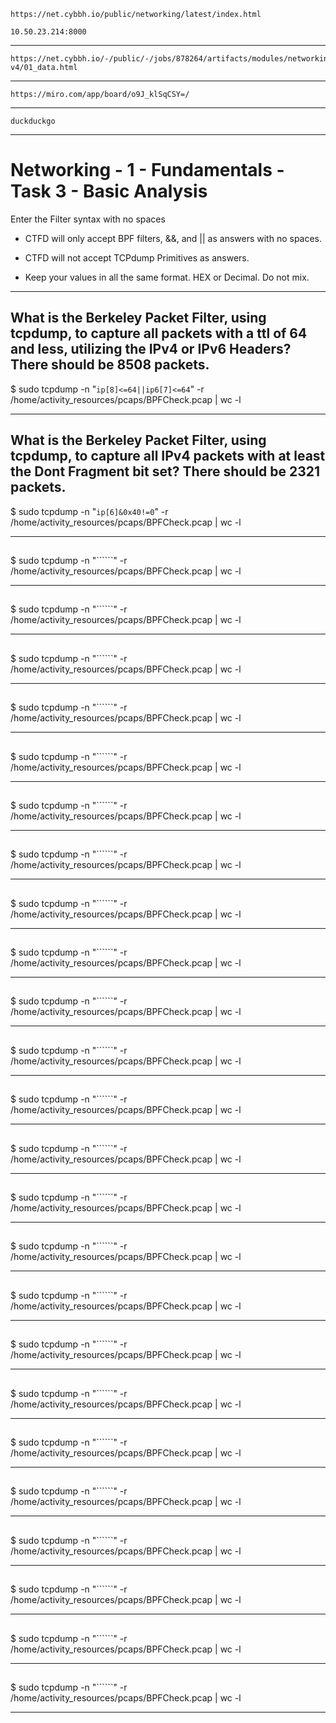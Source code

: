     https://net.cybbh.io/public/networking/latest/index.html

    10.50.23.214:8000
____________________________________________________________________________________________________________________
    https://net.cybbh.io/-/public/-/jobs/878264/artifacts/modules/networking/slides-v4/01_data.html
____________________________________________________________________________________________________________________
    https://miro.com/app/board/o9J_klSqCSY=/
____________________________________________________________________________________________________________________
    duckduckgo
____________________________________________________________________________________________________________________
# Networking - 1 - Fundamentals - Task 3 - Basic Analysis
Enter the Filter syntax with no spaces

- CTFD will only accept BPF filters, &&, and || as answers with no spaces.

- CTFD will not accept TCPdump Primitives as answers.

- Keep your values in all the same format. HEX or Decimal. Do not mix.
____________________________________________________________________________________________________________________
## What is the Berkeley Packet Filter, using tcpdump, to capture all packets with a ttl of 64 and less, utilizing the IPv4 or IPv6 Headers? There should be 8508 packets.

$ sudo tcpdump -n "```ip[8]<=64||ip6[7]<=64```" -r /home/activity_resources/pcaps/BPFCheck.pcap | wc -l
____________________________________________________________________________________________________________________
## What is the Berkeley Packet Filter, using tcpdump, to capture all IPv4 packets with at least the Dont Fragment bit set? There should be 2321 packets.

$ sudo tcpdump -n "```ip[6]&0x40!=0```" -r /home/activity_resources/pcaps/BPFCheck.pcap | wc -l
____________________________________________________________________________________________________________________
## 

$ sudo tcpdump -n "``````" -r /home/activity_resources/pcaps/BPFCheck.pcap | wc -l
____________________________________________________________________________________________________________________
## 

$ sudo tcpdump -n "``````" -r /home/activity_resources/pcaps/BPFCheck.pcap | wc -l
____________________________________________________________________________________________________________________
## 

$ sudo tcpdump -n "``````" -r /home/activity_resources/pcaps/BPFCheck.pcap | wc -l
____________________________________________________________________________________________________________________
## 

$ sudo tcpdump -n "``````" -r /home/activity_resources/pcaps/BPFCheck.pcap | wc -l
____________________________________________________________________________________________________________________
## 

$ sudo tcpdump -n "``````" -r /home/activity_resources/pcaps/BPFCheck.pcap | wc -l
____________________________________________________________________________________________________________________
## 

$ sudo tcpdump -n "``````" -r /home/activity_resources/pcaps/BPFCheck.pcap | wc -l
____________________________________________________________________________________________________________________
## 

$ sudo tcpdump -n "``````" -r /home/activity_resources/pcaps/BPFCheck.pcap | wc -l
____________________________________________________________________________________________________________________
##  

$ sudo tcpdump -n "``````" -r /home/activity_resources/pcaps/BPFCheck.pcap | wc -l
____________________________________________________________________________________________________________________
## 

$ sudo tcpdump -n "``````" -r /home/activity_resources/pcaps/BPFCheck.pcap | wc -l
____________________________________________________________________________________________________________________
## 

$ sudo tcpdump -n "``````" -r /home/activity_resources/pcaps/BPFCheck.pcap | wc -l
____________________________________________________________________________________________________________________
## 

$ sudo tcpdump -n "``````" -r /home/activity_resources/pcaps/BPFCheck.pcap | wc -l
____________________________________________________________________________________________________________________
## 

$ sudo tcpdump -n "``````" -r /home/activity_resources/pcaps/BPFCheck.pcap | wc -l
____________________________________________________________________________________________________________________
## 

$ sudo tcpdump -n "``````" -r /home/activity_resources/pcaps/BPFCheck.pcap | wc -l
____________________________________________________________________________________________________________________
## 

$ sudo tcpdump -n "``````" -r /home/activity_resources/pcaps/BPFCheck.pcap | wc -l
____________________________________________________________________________________________________________________
## 

$ sudo tcpdump -n "``````" -r /home/activity_resources/pcaps/BPFCheck.pcap | wc -l
____________________________________________________________________________________________________________________
##  

$ sudo tcpdump -n "``````" -r /home/activity_resources/pcaps/BPFCheck.pcap | wc -l
____________________________________________________________________________________________________________________
## 

$ sudo tcpdump -n "``````" -r /home/activity_resources/pcaps/BPFCheck.pcap | wc -l
____________________________________________________________________________________________________________________
## 

$ sudo tcpdump -n "``````" -r /home/activity_resources/pcaps/BPFCheck.pcap | wc -l
____________________________________________________________________________________________________________________
## 

$ sudo tcpdump -n "``````" -r /home/activity_resources/pcaps/BPFCheck.pcap | wc -l
____________________________________________________________________________________________________________________
## 

$ sudo tcpdump -n "``````" -r /home/activity_resources/pcaps/BPFCheck.pcap | wc -l
____________________________________________________________________________________________________________________
## 

$ sudo tcpdump -n "``````" -r /home/activity_resources/pcaps/BPFCheck.pcap | wc -l
____________________________________________________________________________________________________________________
## 

$ sudo tcpdump -n "``````" -r /home/activity_resources/pcaps/BPFCheck.pcap | wc -l
____________________________________________________________________________________________________________________
## 

$ sudo tcpdump -n "``````" -r /home/activity_resources/pcaps/BPFCheck.pcap | wc -l
____________________________________________________________________________________________________________________
##  

$ sudo tcpdump -n "``````" -r /home/activity_resources/pcaps/BPFCheck.pcap | wc -l
____________________________________________________________________________________________________________________
